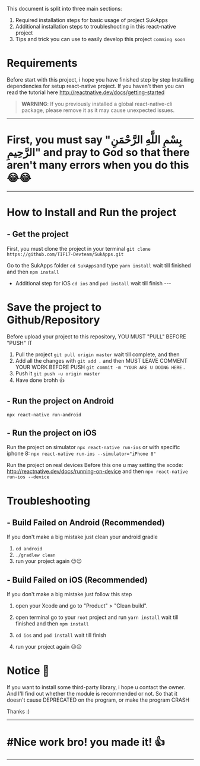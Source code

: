 This document is split into three main sections:
1. Required installation steps for basic usage of project SukApps
2. Additional installation steps to troubleshooting in this react-native project
3. Tips and trick you can use to easily develop this project `comming soon`


# Requirements
Before start with this project, i hope you have finished step by step Installing dependencies for setup react-native project.
If you haven't then you can read the tutorial here
http://reactnative.dev/docs/getting-started

> **WARNING**: If you previously installed a global react-native-cli package, please remove it as it may cause unexpected issues.
---



# First, you must say "بِسْمِ اللَّهِ الرَّحْمَنِ الرَّحِيمِ" and pray to God so that there aren't many errors when you do this 😂😂 
 ---

# How to Install and Run the project
## - Get the project
First, you must clone the project in your terminal
`git clone https://github.com/TIF17-Devteam/SukApps.git`

Go to the SukApps folder
`cd SukApps`and type `yarn install` wait till finished and then `npm install`

- Additional step for iOS
`cd ios` and `pod install` wait till finish ---


# Save the project to Github/Repository
Before upload your project to this repository, YOU MUST "PULL" BEFORE "PUSH" IT
1. Pull the project `git pull origin master` wait till complete, and then
2. Add all the changes with `git add .` and then MUST LEAVE COMMENT YOUR WORK BEFORE PUSH `git commit -m "YOUR ARE U DOING HERE` .
3. Push it `git push -u origin master`
4. Have done brohh 👍


## - Run the project on Android
`npx react-native run-android`


## - Run the project on iOS
Run the project on simulator
`npx react-native run-ios` or with specific iphone 8: `npx react-native run-ios --simulator="iPhone 8"`

Run the project on real devices
Before this one u may setting the xcode: http://reactnative.dev/docs/running-on-device and then
`npx react-native run-ios --device`



# Troubleshooting
## - Build Failed on Android (Recommended)
If you don't make a big mistake just clean your android gradle
1. `cd android`
2. `./gradlew clean`
3. run your project again 😉😉

## - Build Failed on iOS (Recommended)
If you don't make a big mistake just follow this step
1. open your Xcode and go to "Product" > "Clean build".

2. open terminal go to your `root` project and run `yarn install` wait till finished and then `npm install`
3. `cd ios` and `pod install` wait till finish
4. run your project again 😉😉



# Notice 👀
If you want to install some third-party library, i hope u contact the owner. And I'll find out whether the module is recommended or not.
So that it doesn't cause DEPRECATED on the program, or make the program CRASH

Thanks :)





---
# #Nice work bro! you made it! 👍
---
